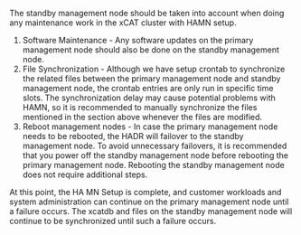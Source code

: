 The standby management node should be taken into account when doing any maintenance work in the xCAT cluster with HAMN setup. 

  1. Software Maintenance - Any software updates on the primary management node should also be done on the standby management node. 
  2. File Synchronization - Although we have setup crontab to synchronize the related files between the primary management node and standby management node, the crontab entries are only run in specific time slots. The synchronization delay may cause potential problems with HAMN, so it is recommended to manually synchronize the files mentioned in the section above whenever the files are modified. 
  3. Reboot management nodes - In case the primary management node needs to be rebooted, the HADR will failover to the standby management node. To avoid unnecessary failovers, it is recommended that you power off the standby management node before rebooting the primary management node. Rebooting the standby management node does not require additional steps. 

At this point, the HA MN Setup is complete, and customer workloads and system administration can continue on the primary management node until a failure occurs. The xcatdb and files on the standby management node will continue to be synchronized until such a failure occurs. 
